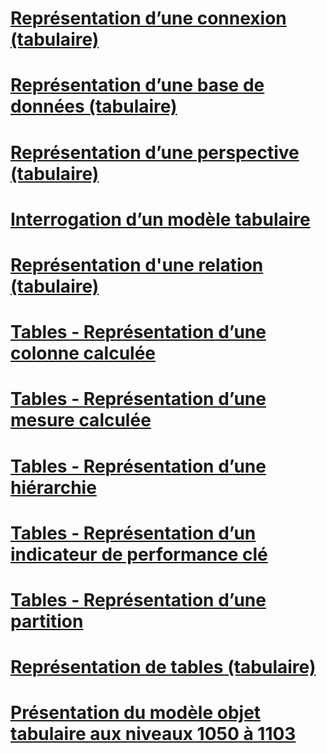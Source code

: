 # [Représentation d’une connexion (tabulaire)](connection-representation-tabular.md)
# [Représentation d’une base de données (tabulaire)](database-representation-tabular.md)
# [Représentation d’une perspective (tabulaire)](perspective-representation-tabular.md)
# [Interrogation d’un modèle tabulaire](querying-a-tabular-model.md)
# [Représentation d'une relation (tabulaire)](relationship-representation-tabular.md)
# [Tables - Représentation d’une colonne calculée](tables-calculated-column-representation.md)
# [Tables - Représentation d’une mesure calculée](tables-calculated-measure-representation.md)
# [Tables - Représentation d’une hiérarchie](tables-hierarchy-representation.md)
# [Tables - Représentation d’un indicateur de performance clé](tables-key-performance-indicator-representation.md)
# [Tables - Représentation d’une partition](tables-partition-representation.md)
# [Représentation de tables (tabulaire)](tables-representation-tabular.md)
# [Présentation du modèle objet tabulaire aux niveaux 1050 à 1103](understanding-tabular-object-model-at-levels-1050-through-1103.md)
